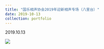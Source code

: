 ```yaml
---
title: "国乐相声协会2019年迎新相声专场（八里台）"
date: 2019-10-13
collection: portfolio
---
```


2019.10.13

<img src="https://llddeddym.github.io/images/2019-10-13.jpg"/>